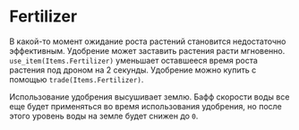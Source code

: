 # Fertilizer
В какой-то момент ожидание роста растений становится недостаточно эффективным.
Удобрение может заставить растения расти мгновенно. `use_item(Items.Fertilizer)` уменьшает оставшееся время роста растения под дроном на 2 секунды.
Удобрение можно купить с помощью `trade(Items.Fertilizer)`.

Использование удобрения высушивает землю. Бафф скорости воды все еще будет применяться во время использования удобрения, но после этого уровень воды на земле будет снижен до `0`.
